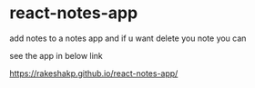 # react-notes-app
add notes to a notes app and if u want delete you note you can

see the app in below link

https://rakeshakp.github.io/react-notes-app/
